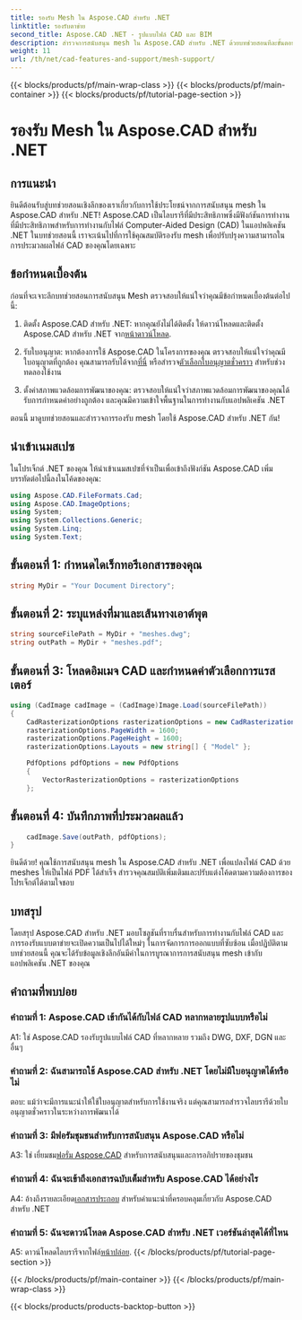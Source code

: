 ```yaml
---
title: รองรับ Mesh ใน Aspose.CAD สำหรับ .NET
linktitle: รองรับตาข่าย
second_title: Aspose.CAD .NET - รูปแบบไฟล์ CAD และ BIM
description: สำรวจการสนับสนุน mesh ใน Aspose.CAD สำหรับ .NET ด้วยบทช่วยสอนทีละขั้นตอนของเรา แปลงไฟล์ CAD เป็น PDF ได้อย่างง่ายดาย
weight: 11
url: /th/net/cad-features-and-support/mesh-support/
---
```


{{< blocks/products/pf/main-wrap-class >}}
{{< blocks/products/pf/main-container >}}
{{< blocks/products/pf/tutorial-page-section >}}

# รองรับ Mesh ใน Aspose.CAD สำหรับ .NET

## การแนะนำ

ยินดีต้อนรับสู่บทช่วยสอนเชิงลึกของเราเกี่ยวกับการใช้ประโยชน์จากการสนับสนุน mesh ใน Aspose.CAD สำหรับ .NET! Aspose.CAD เป็นไลบรารีที่มีประสิทธิภาพซึ่งมีฟังก์ชันการทำงานที่มีประสิทธิภาพสำหรับการทำงานกับไฟล์ Computer-Aided Design (CAD) ในแอปพลิเคชัน .NET ในบทช่วยสอนนี้ เราจะเน้นไปที่การใช้คุณสมบัติรองรับ mesh เพื่อปรับปรุงความสามารถในการประมวลผลไฟล์ CAD ของคุณโดยเฉพาะ

## ข้อกำหนดเบื้องต้น

ก่อนที่จะเจาะลึกบทช่วยสอนการสนับสนุน Mesh ตรวจสอบให้แน่ใจว่าคุณมีข้อกำหนดเบื้องต้นต่อไปนี้:

1.  ติดตั้ง Aspose.CAD สำหรับ .NET: หากคุณยังไม่ได้ติดตั้ง ให้ดาวน์โหลดและติดตั้ง Aspose.CAD สำหรับ .NET จาก[หน้าดาวน์โหลด](https://releases.aspose.com/cad/net/).

2.  รับใบอนุญาต: หากต้องการใช้ Aspose.CAD ในโครงการของคุณ ตรวจสอบให้แน่ใจว่าคุณมีใบอนุญาตที่ถูกต้อง คุณสามารถรับได้จาก[ที่นี่](https://purchase.aspose.com/buy) หรือสำรวจ[ตัวเลือกใบอนุญาตชั่วคราว](https://purchase.aspose.com/temporary-license/) สำหรับช่วงทดลองใช้งาน

3. ตั้งค่าสภาพแวดล้อมการพัฒนาของคุณ: ตรวจสอบให้แน่ใจว่าสภาพแวดล้อมการพัฒนาของคุณได้รับการกำหนดค่าอย่างถูกต้อง และคุณมีความเข้าใจพื้นฐานในการทำงานกับแอปพลิเคชัน .NET

ตอนนี้ มาดูบทช่วยสอนและสำรวจการรองรับ mesh โดยใช้ Aspose.CAD สำหรับ .NET กัน!

## นำเข้าเนมสเปซ

ในโปรเจ็กต์ .NET ของคุณ ให้นำเข้าเนมสเปซที่จำเป็นเพื่อเข้าถึงฟังก์ชัน Aspose.CAD เพิ่มบรรทัดต่อไปนี้ลงในโค้ดของคุณ:

```csharp
using Aspose.CAD.FileFormats.Cad;
using Aspose.CAD.ImageOptions;
using System;
using System.Collections.Generic;
using System.Linq;
using System.Text;

```

## ขั้นตอนที่ 1: กำหนดไดเร็กทอรีเอกสารของคุณ

```csharp
string MyDir = "Your Document Directory";
```

## ขั้นตอนที่ 2: ระบุแหล่งที่มาและเส้นทางเอาต์พุต

```csharp
string sourceFilePath = MyDir + "meshes.dwg";
string outPath = MyDir + "meshes.pdf";
```

## ขั้นตอนที่ 3: โหลดอิมเมจ CAD และกำหนดค่าตัวเลือกการแรสเตอร์

```csharp
using (CadImage cadImage = (CadImage)Image.Load(sourceFilePath))
{
    CadRasterizationOptions rasterizationOptions = new CadRasterizationOptions();
    rasterizationOptions.PageWidth = 1600;
    rasterizationOptions.PageHeight = 1600;
    rasterizationOptions.Layouts = new string[] { "Model" };

    PdfOptions pdfOptions = new PdfOptions
    {
        VectorRasterizationOptions = rasterizationOptions
    };
```

## ขั้นตอนที่ 4: บันทึกภาพที่ประมวลผลแล้ว

```csharp
    cadImage.Save(outPath, pdfOptions);
}
```

ยินดีด้วย! คุณใช้การสนับสนุน mesh ใน Aspose.CAD สำหรับ .NET เพื่อแปลงไฟล์ CAD ด้วย meshes ให้เป็นไฟล์ PDF ได้สำเร็จ สำรวจคุณสมบัติเพิ่มเติมและปรับแต่งโค้ดตามความต้องการของโปรเจ็กต์ได้ตามใจชอบ

## บทสรุป

โดยสรุป Aspose.CAD สำหรับ .NET มอบโซลูชันที่ราบรื่นสำหรับการทำงานกับไฟล์ CAD และการรองรับแบบตาข่ายจะเปิดความเป็นไปได้ใหม่ๆ ในการจัดการการออกแบบที่ซับซ้อน เมื่อปฏิบัติตามบทช่วยสอนนี้ คุณจะได้รับข้อมูลเชิงลึกอันมีค่าในการบูรณาการการสนับสนุน mesh เข้ากับแอปพลิเคชัน .NET ของคุณ

## คำถามที่พบบ่อย

### คำถามที่ 1: Aspose.CAD เข้ากันได้กับไฟล์ CAD หลากหลายรูปแบบหรือไม่

A1: ใช่ Aspose.CAD รองรับรูปแบบไฟล์ CAD ที่หลากหลาย รวมถึง DWG, DXF, DGN และอื่นๆ

### คำถามที่ 2: ฉันสามารถใช้ Aspose.CAD สำหรับ .NET โดยไม่มีใบอนุญาตได้หรือไม่

ตอบ: แม้ว่าจะมีการแนะนำให้ใช้ใบอนุญาตสำหรับการใช้งานจริง แต่คุณสามารถสำรวจไลบรารีด้วยใบอนุญาตชั่วคราวในระหว่างการพัฒนาได้

### คำถามที่ 3: มีฟอรัมชุมชนสำหรับการสนับสนุน Aspose.CAD หรือไม่

 A3: ใช่ เยี่ยมชม[ฟอรั่ม Aspose.CAD](https://forum.aspose.com/c/cad/19) สำหรับการสนับสนุนและการอภิปรายของชุมชน

### คำถามที่ 4: ฉันจะเข้าถึงเอกสารฉบับเต็มสำหรับ Aspose.CAD ได้อย่างไร

 A4: อ้างถึงรายละเอียด[เอกสารประกอบ](https://reference.aspose.com/cad/net/) สำหรับคำแนะนำที่ครอบคลุมเกี่ยวกับ Aspose.CAD สำหรับ .NET

### คำถามที่ 5: ฉันจะดาวน์โหลด Aspose.CAD สำหรับ .NET เวอร์ชันล่าสุดได้ที่ไหน

 A5: ดาวน์โหลดไลบรารีจากไฟล์[หน้าปล่อย](https://releases.aspose.com/cad/net/).
{{< /blocks/products/pf/tutorial-page-section >}}

{{< /blocks/products/pf/main-container >}}
{{< /blocks/products/pf/main-wrap-class >}}

{{< blocks/products/products-backtop-button >}}
